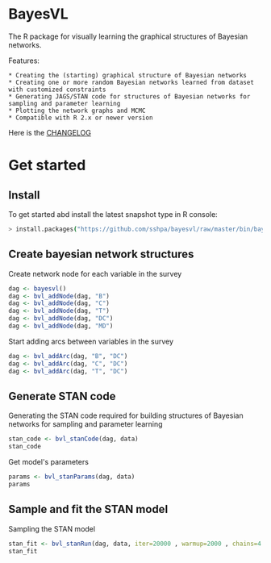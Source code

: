 BayesVL
==========

The R package for visually learning the graphical structures of Bayesian networks.

Features:

    * Creating the (starting) graphical structure of Bayesian networks
    * Creating one or more random Bayesian networks learned from dataset with customized constraints
    * Generating JAGS/STAN code for structures of Bayesian networks for sampling and parameter learning
    * Plotting the network graphs and MCMC
    * Compatible with R 2.x or newer version

Here is the [CHANGELOG](https://github.com/sshpa/baysvl/blob/master/CHANGELOG.md)

# Get started

## Install

To get started abd install the latest snapshot type in R console:

```sh
> install.packages("https://github.com/sshpa/bayesvl/raw/master/bin/bayesvl_0.6.5.tgz")
```

## Create bayesian network structures

Create network node for each variable in the survey

```r
dag <- bayesvl()
dag <- bvl_addNode(dag, "B")
dag <- bvl_addNode(dag, "C")
dag <- bvl_addNode(dag, "T")
dag <- bvl_addNode(dag, "DC")
dag <- bvl_addNode(dag, "MD")
```

Start adding arcs between variables in the survey

```r
dag <- bvl_addArc(dag, "B", "DC")
dag <- bvl_addArc(dag, "C", "DC")
dag <- bvl_addArc(dag, "T", "DC")
```

## Generate STAN code

Generating the STAN code required for building structures of Bayesian networks for sampling and parameter learning

```r
stan_code <- bvl_stanCode(dag, data)
stan_code
```

Get model's parameters

```r
params <- bvl_stanParams(dag, data)
params
```
## Sample and fit the STAN model

Sampling the STAN model

```r
stan_fit <- bvl_stanRun(dag, data, iter=20000 , warmup=2000 , chains=4 , cores=4)
stan_fit
```

